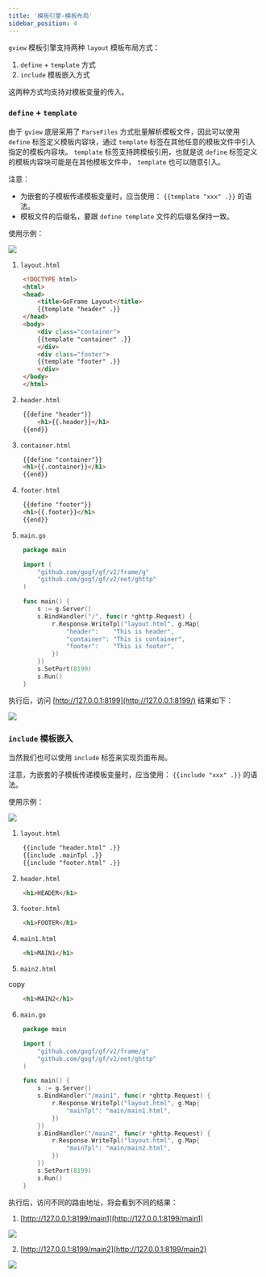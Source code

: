 ```yaml
---
title: '模板引擎-模板布局'
sidebar_position: 4
---
```


`gview` 模板引擎支持两种 `layout` 模板布局方式：

1. `define` + `template` 方式
2. `include` 模板嵌入方式

这两种方式均支持对模板变量的传入。

### `define` + `template`

由于 `gview` 底层采用了 `ParseFiles` 方式批量解析模板文件，因此可以使用 `define` 标签定义模板内容块，通过 `template` 标签在其他任意的模板文件中引入指定的模板内容块。 `template` 标签支持跨模板引用，也就是说 `define` 标签定义的模板内容块可能是在其他模板文件中， `template` 也可以随意引入。

注意：

- 为嵌套的子模板传递模板变量时，应当使用： `{{template "xxx" .}}` 的语法。
- 模板文件的后缀名，要跟 `define template` 文件的后缀名保持一致。

使用示例：

![](/markdown/4e30b2b527d9cebf9c238f1fe43e73d6.png)

1. `layout.html`




``` html
    <!DOCTYPE html>
    <html>
    <head>
        <title>GoFrame Layout</title>
        {{template "header" .}}
    </head>
    <body>
        <div class="container">
        {{template "container" .}}
        </div>
        <div class="footer">
        {{template "footer" .}}
        </div>
    </body>
    </html>
```

2. `header.html`




``` html
    {{define "header"}}
        <h1>{{.header}}</h1>
    {{end}}
```

3. `container.html`




``` html
    {{define "container"}}
    <h1>{{.container}}</h1>
    {{end}}
```

4. `footer.html`




``` html
    {{define "footer"}}
    <h1>{{.footer}}</h1>
    {{end}}
```

5. `main.go`




```  go
    package main

    import (
        "github.com/gogf/gf/v2/frame/g"
        "github.com/gogf/gf/v2/net/ghttp"
    )

    func main() {
        s := g.Server()
        s.BindHandler("/", func(r *ghttp.Request) {
            r.Response.WriteTpl("layout.html", g.Map{
                "header":    "This is header",
                "container": "This is container",
                "footer":    "This is footer",
            })
        })
        s.SetPort(8199)
        s.Run()
    }
```


执行后，访问 [http://127.0.0.1:8199](http://127.0.0.1:8199/) 结果如下：

![](/markdown/bed2e5fe93a70a3246f8218ce0ca18f3.png)

### `include` 模板嵌入

当然我们也可以使用 `include` 标签来实现页面布局。

注意，为嵌套的子模板传递模板变量时，应当使用： `{{include "xxx" .}}` 的语法。

使用示例：

![](/markdown/280d3c06ba66bd98fa6907e9f46c618d.png)

1. `layout.html`




``` html
    {{include "header.html" .}}
    {{include .mainTpl .}}
    {{include "footer.html" .}}
```

2. `header.html`




``` html
    <h1>HEADER</h1>
```

3. `footer.html`




``` html
    <h1>FOOTER</h1>
```

4. `main1.html`




``` html
    <h1>MAIN1</h1>
```

5. `main2.html`

copy




``` html
    <h1>MAIN2</h1>
```

6. `main.go`




```  go
    package main

    import (
        "github.com/gogf/gf/v2/frame/g"
        "github.com/gogf/gf/v2/net/ghttp"
    )

    func main() {
        s := g.Server()
        s.BindHandler("/main1", func(r *ghttp.Request) {
            r.Response.WriteTpl("layout.html", g.Map{
                "mainTpl": "main/main1.html",
            })
        })
        s.BindHandler("/main2", func(r *ghttp.Request) {
            r.Response.WriteTpl("layout.html", g.Map{
                "mainTpl": "main/main2.html",
            })
        })
        s.SetPort(8199)
        s.Run()
    }
```


执行后，访问不同的路由地址，将会看到不同的结果：

1. [http://127.0.0.1:8199/main1](http://127.0.0.1:8199/main1)

![](/markdown/db26ab276a222afbfec1af6712b4e822.png)

2. [http://127.0.0.1:8199/main2](http://127.0.0.1:8199/main2)

![](/markdown/f0840825404117bdd6988c35bd498063.png)